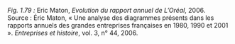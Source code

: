 *Fig. 1.79 :* Eric Maton, *Evolution du rapport annuel de L’Oréal*, 2006.  
Source : Éric Maton, « Une analyse des diagrammes présents dans les rapports annuels des grandes entreprises françaises en 1980, 1990 et 2001 ». *Entreprises et histoire*, vol. 3, n° 44, 2006.